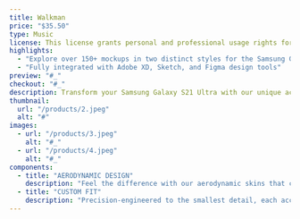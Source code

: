 ```yaml
---
title: Walkman
price: "$35.50"
type: Music
license: This license grants personal and professional usage rights for these enhancements tailored to your Samsung Galaxy S21 Ultra. Unauthorized distribution or resale, whether modified or as is, is prohibited. Detailed conditions are outlined in the full license agreement.
highlights:
  - "Explore over 150+ mockups in two distinct styles for the Samsung Galaxy S21 Ultra"
  - "Fully integrated with Adobe XD, Sketch, and Figma design tools"
preview: "#_"
checkout: "#_"
description: Transform your Samsung Galaxy S21 Ultra with our unique accessory line. Forget traditional accessories. Our breakthrough techniques convert ordinary patterns into remarkable accessories for your smartphone, setting a new standard for style and sophistication.
thumbnail:
  url: "/products/2.jpeg"
  alt: "#"
images:
  - url: "/products/3.jpeg"
    alt: "#_"
  - url: "/products/4.jpeg"
    alt: "#_"
components:
  - title: "AERODYNAMIC DESIGN"
    description: "Feel the difference with our aerodynamic skins that complement the Samsung Galaxy S21 Ultra’s contours, ensuring uncompromised protection."
  - title: "CUSTOM FIT"
    description: "Precision-engineered to the smallest detail, each accessory is a perfect match for the Galaxy S21 Ultra, ensuring seamless compatibility."
---
```

